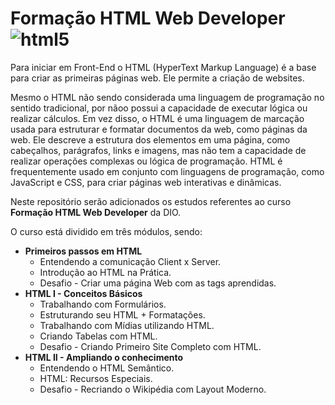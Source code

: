 # Formação HTML Web Developer ![html5](https://img.shields.io/badge/html5-E34F26?style=for-the-badge&logo=html5&logoColor=white)

Para iniciar em Front-End o HTML (HyperText Markup Language) é a base para criar as primeiras páginas web. Ele permite a criação de websites.

Mesmo o HTML não sendo considerada uma linguagem de programação no sentido tradicional, por nãoo possui a capacidade de executar lógica ou realizar cálculos. Em vez disso, o HTML é uma linguagem de marcação usada para estruturar e formatar documentos da web, como páginas da web. Ele descreve a estrutura dos elementos em uma página, como cabeçalhos, parágrafos, links e imagens, mas não tem a capacidade de realizar operações complexas ou lógica de programação. HTML é frequentemente usado em conjunto com linguagens de programação, como JavaScript e CSS, para criar páginas web interativas e dinâmicas.

Neste repositório serão adicionados os estudos referentes ao curso **Formação HTML Web Developer** da DIO.

O curso está dividido em três módulos, sendo:

* **Primeiros passos em HTML**
  * Entendendo a comunicação Client x Server.
  * Introdução ao HTML na Prática.
  * Desafio - Criar uma página Web com as tags aprendidas.
* **HTML I - Conceitos Básicos**
  * Trabalhando com Formulários.
  * Estruturando seu HTML + Formatações.
  * Trabalhando com Mídias utilizando HTML.
  * Criando Tabelas com HTML.
  * Desafio - Criando Primeiro Site Completo com HTML.
* **HTML II - Ampliando o conhecimento**
  * Entendendo o HTML Semântico.
  * HTML: Recursos Especiais.
  * Desafio - Recriando o Wikipédia com Layout Moderno.